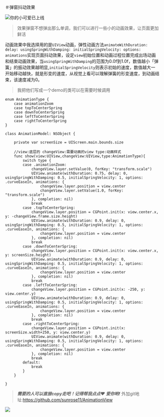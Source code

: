 ＃弹窗抖动效果

![你的小可爱已上线](http://upload-images.jianshu.io/upload_images/7882691-886183f3a8e30c93.GIF?imageMogr2/auto-orient/strip)
>效果弹窗不想弹出那么单调，我们可以进行一些小的动画效果，让页面更加鲜活

动画效果中我选择用的是`UIView`动画，弹性动画方法`animateWithDuration: delay: usingSpringWithDamping: initialSpringVelocity: options: animations`实现页面抖动效果，设定`view`初始位置和动画过程位置完成出场动画和结束动画效果，当`usingSpringWithDamping`的范围为0.0f到1.0f，数值越小「弹簧」的振动效果越明显,`initialSpringVelocity`则表示初始的速度，数值越大一开始移动越快，就是形变的速度，从视觉上看可以理解弹簧的形变速度，到动画结束，该速度减为0。
>我把他们写成一个demo的类可以在需要时候调用
```
enum AnimationType {
    case animationZoom
    case topToCenterSpring
    case downToCenterSpring
    case leftToCenterSpring
    case rightToCenterSpring
}

class AnimationModel: NSObject {
    
    private var screenSize = UIScreen.main.bounds.size
    
    //view:底层的 changeView:需要动画的view type:动画样式
    func show(view:UIView,changeView:UIView,type:AnimationType){
        switch type {
        case .animationZoom:
            changeView.layer.setValue(0, forKey: "transform.scale")
            UIView.animate(withDuration: 0.75, delay: 0, usingSpringWithDamping: 0.5, initialSpringVelocity: 1, options: .curveEaseIn, animations: {
                changeView.layer.position = view.center
                changeView.layer.setValue(1.0, forKey: "transform.scale")
            }, completion: nil)
            break
        case .topToCenterSpring:
            changeView.layer.position = CGPoint.init(x: view.center.x, y: -changeView.frame.size.height)
            UIView.animate(withDuration: 0.9, delay: 0, usingSpringWithDamping: 0.5, initialSpringVelocity: 1, options: .curveEaseIn, animations: {
                changeView.layer.position = view.center
            }, completion: nil)
            break
        case .downToCenterSpring:
            changeView.layer.position = CGPoint.init(x: view.center.x, y: screenSize.height)
            UIView.animate(withDuration: 0.9, delay: 0, usingSpringWithDamping: 0.5, initialSpringVelocity: 1, options: .curveEaseIn, animations: {
                changeView.layer.position = view.center
            }, completion: nil)
            break
        case .leftToCenterSpring:
            changeView.layer.position = CGPoint.init(x: -250, y: view.center.y)
            UIView.animate(withDuration: 0.9, delay: 0, usingSpringWithDamping: 0.5, initialSpringVelocity: 1, options: .curveEaseIn, animations: {
                changeView.layer.position = view.center
            }, completion: nil)
            break
        case .rightToCenterSpring:
            changeView.layer.position = CGPoint.init(x: screenSize.width+250, y: view.center.y)
            UIView.animate(withDuration: 0.9, delay: 0, usingSpringWithDamping: 0.5, initialSpringVelocity: 1, options: .curveEaseIn, animations: {
                changeView.layer.position = view.center
            }, completion: nil)
            break
        default:
            break
        }
    }
    
}

```
>***需要的人可以直接copy走吧！记得帮我点点❤ 爱你哟!***
外加git地址:https://github.com/sunrose11/AnimationView

![](http://upload-images.jianshu.io/upload_images/7882691-ca45d1830b9b562a.gif?imageMogr2/auto-orient/strip)
